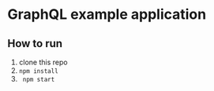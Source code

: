 # GraphQL example application

## How to run
  1. clone this repo
  2. ```npm install```
  3. ``` npm start```
